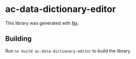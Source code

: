 # ac-data-dictionary-editor

This library was generated with [Nx](https://nx.dev).

## Building

Run `nx build ac-data-dictionary-editor` to build the library.
